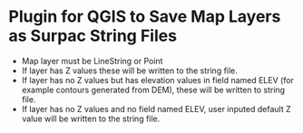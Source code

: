 # Plugin for QGIS to Save Map Layers as Surpac String Files

- Map layer must be LineString or Point
- If layer has Z values these will be written to the string file.
- If layer has no Z values but has elevation values in field named ELEV (for example contours generated from DEM), these will be written to string file.
- If layer has no Z values and no field named ELEV, user inputed default Z value will be written to the string file.
